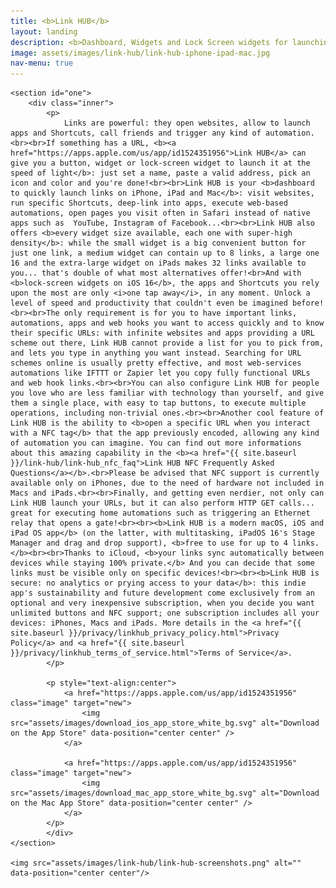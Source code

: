 ```yaml
---
title: <b>Link HUB</b>
layout: landing
description: <b>Dashboard, Widgets and Lock Screen widgets for launching URLs, apps and Shortcuts</b>
image: assets/images/link-hub/link-hub-iphone-ipad-mac.jpg
nav-menu: true
---
```


<!-- Main -->
<div id="main">

<!-- One -->
	<section id="one">
		<div class="inner">
			<p>
				Links are powerful: they open websites, allow to launch apps and Shortcuts, call friends and trigger any kind of automation.<br><br>If something has a URL, <b><a href="https://apps.apple.com/us/app/id1524351956">Link HUB</a> can give you a button, widget or lock-screen widget to launch it at the speed of light</b>: just set a name, paste a valid address, pick an icon and color and you're done!<br><br>Link HUB is your <b>dashboard to quickly launch links on iPhone, iPad and Mac</b>: visit websites, run specific Shortcuts, deep-link into apps, execute web-based automations, open pages you visit often in Safari instead of native apps such as  YouTube, Instagram of Facebook...<br><br>Link HUB also offers <b>every widget size available, each one with super-high density</b>: while the small widget is a big convenient button for just one link, a medium widget can contain up to 8 links, a large one 16 and the extra-large widget on iPads makes 32 links available to you... that's double of what most alternatives offer!<br>And with <b>lock-screen widgets on iOS 16</b>, the apps and Shortcuts you rely upon the most are only <i>one tap away</i>, in any moment. Unlock a level of speed and productivity that couldn't even be imagined before!<br><br>The only requirement is for you to have important links, automations, apps and web hooks you want to access quickly and to know their specific URLs: with infinite websites and apps providing a URL scheme out there, Link HUB cannot provide a list for you to pick from, and lets you type in anything you want instead. Searching for URL schemes online is usually pretty effective, and most web-services automations like IFTTT or Zapier let you copy fully functional URLs and web hook links.<br><br>You can also configure Link HUB for people you love who are less familiar with technology than yourself, and give them a single place, with easy to tap buttons, to execute multiple operations, including non-trivial ones.<br><br>Another cool feature of Link HUB is the ability to <b>open a specific URL when you interact with a NFC tag</b> that the app previously encoded, allowing any kind of automation you can imagine. You can find out more informations about this amazing capability in the <b><a href="{{ site.baseurl }}/link-hub/link-hub_nfc_faq">Link HUB NFC Frequently Asked Questions</a></b>.<br>Please be advised that NFC support is currently available only on iPhones, due to the need of hardware not included in Macs and iPads.<br><br>Finally, and getting even nerdier, not only can Link HUB launch your URLs, but it can also perform HTTP GET calls... great for executing home automations such as triggering an Ethernet relay that opens a gate!<br><br><b>Link HUB is a modern macOS, iOS and iPad OS app</b> (on the latter, with multitasking, iPadOS 16's Stage Manager and drag and drop support), <b>free to use for up to 4 links.</b><br><br>Thanks to iCloud, <b>your links sync automatically between devices while staying 100% private.</b> And you can decide that some links must be visible only on specific devices!<br><br><b>Link HUB is secure: no analytics or prying access to your data</b>: this indie app's sustainability and future development come exclusively from an optional and very inexpensive subscription, when you decide you want unlimited buttons and NFC support; one subscription includes all your devices: iPhones, Macs and iPads. More details in the <a href="{{ site.baseurl }}/privacy/linkhub_privacy_policy.html">Privacy Policy</a> and <a href="{{ site.baseurl }}/privacy/linkhub_terms_of_service.html">Terms of Service</a>.
			</p>
		
			<p style="text-align:center">
				<a href="https://apps.apple.com/us/app/id1524351956" class="image" target="new">
					<img src="assets/images/download_ios_app_store_white_bg.svg" alt="Download on the App Store" data-position="center center" />
				</a>
				
				<a href="https://apps.apple.com/us/app/id1524351956" class="image" target="new">
					<img src="assets/images/download_mac_app_store_white_bg.svg" alt="Download on the Mac App Store" data-position="center center" />
				</a>
			</p>
			</div>
	</section>
	
	<img src="assets/images/link-hub/link-hub-screenshots.png" alt="" data-position="center center"/>
	
</div>